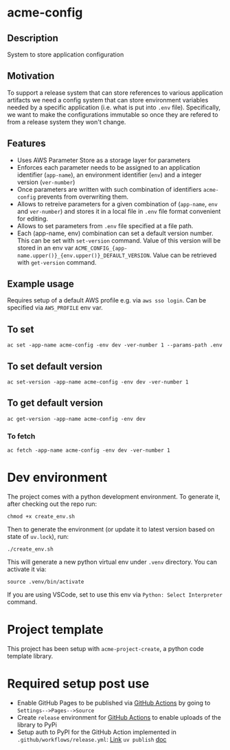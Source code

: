 # acme-config

## Description

System to store application configuration

## Motivation

To support a release system that can store references to various application artifacts we need a config system that can store environment variables needed by a specific application (i.e. what is put into `.env` file). Specifically, we want to make the configurations immutable so once they are refered to from a release system they won't change.


## Features

* Uses AWS Parameter Store as a storage layer for parameters
* Enforces each parameter needs to be assigned to an application identifier (`app-name`), an environment identifier (`env`) and a integer version (`ver-number`)
* Once parameters are written with such combination of identifiers `acme-config` prevents from overwriting them.
* Allows to retreive parameters for a given combination of (`app-name`, `env` and `ver-number`) and stores it in a local file in `.env` file format convenient for editing.
* Allows to set parameters from `.env` file specified at a file path.
* Each (app-name, env) combination can set a default version number. This can be set with `set-version` command. Value of this version will be stored in an env var `ACME_CONFIG_{app-name.upper()}_{env.upper()}_DEFAULT_VERSION`. Value can be retrieved with `get-version` command.

## Example usage

Requires setup of a default AWS profile e.g. via `aws sso login`. Can be specified via `AWS_PROFILE` env var.

## To set

    ac set -app-name acme-config -env dev -ver-number 1 --params-path .env

## To set default version

    ac set-version -app-name acme-config -env dev -ver-number 1

## To get default version

    ac get-version -app-name acme-config -env dev
    
### To fetch

    ac fetch -app-name acme-config -env dev -ver-number 1

# Dev environment

The project comes with a python development environment.
To generate it, after checking out the repo run:

    chmod +x create_env.sh

Then to generate the environment (or update it to latest version based on state of `uv.lock`), run:

    ./create_env.sh

This will generate a new python virtual env under `.venv` directory. You can activate it via:

    source .venv/bin/activate

If you are using VSCode, set to use this env via `Python: Select Interpreter` command.

# Project template

This project has been setup with `acme-project-create`, a python code template library.

# Required setup post use

* Enable GitHub Pages to be published via [GitHub Actions](https://docs.github.com/en/pages/getting-started-with-github-pages/configuring-a-publishing-source-for-your-github-pages-site#publishing-with-a-custom-github-actions-workflow) by going to `Settings-->Pages-->Source`
* Create `release` environment for [GitHub Actions](https://docs.github.com/en/actions/managing-workflow-runs-and-deployments/managing-deployments/managing-environments-for-deployment#creating-an-environment) to enable uploads of the library to PyPi
* Setup auth to PyPI for the GitHub Action implemented in `.github/workflows/release.yml`: [Link](https://docs.pypi.org/trusted-publishers/adding-a-publisher/) `uv publish` [doc](https://docs.astral.sh/uv/guides/publish/#publishing-your-package)